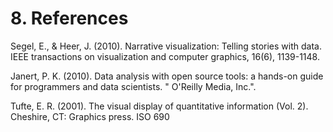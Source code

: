 # 8. References

Segel, E., & Heer, J. (2010). Narrative visualization: Telling stories with data. IEEE transactions on visualization and computer graphics, 16(6), 1139-1148.


Janert, P. K. (2010). Data analysis with open source tools: a hands-on guide for programmers and data scientists. " O'Reilly Media, Inc.".


Tufte, E. R. (2001). The visual display of quantitative information (Vol. 2). Cheshire, CT: Graphics press.
ISO 690	
